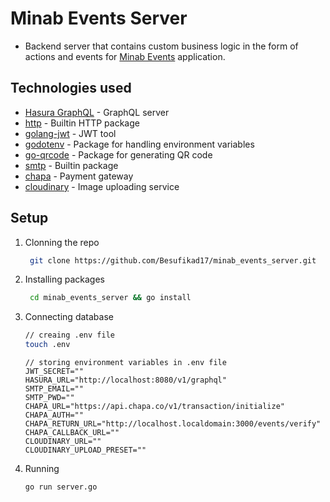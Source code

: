 # Minab Events Server

- Backend server that contains custom business logic in the form of actions and events for [Minab Events](https://github.com/besufikad17/minab_events) application.

## Technologies used

- [Hasura GraphQL](https://hasura.io/) - GraphQL server
- [http](https://pkg.go.dev/net/http) - Builtin HTTP package
- [golang-jwt](https://github.com/golang-jwt/jwt/v5) - JWT tool
- [godotenv](https://github.com/joho/godotenv) - Package for handling environment 
variables
- [go-qrcode](https://github.com/skip2/go-qrcode) - Package for generating QR code
- [smtp](https://pkg.go.dev/net/smtp) - Builtin package 
- [chapa](https://chapa.co/) - Payment gateway
- [cloudinary](https://cloudinary.com) - Image uploading service

## Setup


1. Clonning the repo
   
   ```bash
    git clone https://github.com/Besufikad17/minab_events_server.git
   ```

2. Installing packages
   
   ```bash
    cd minab_events_server && go install
    ```
3. Connecting database
   
   ```bash
   // creaing .env file
   touch .env
   ```
   ```.env
   // storing environment variables in .env file
   JWT_SECRET=""
   HASURA_URL="http://localhost:8080/v1/graphql"
   SMTP_EMAIL=""
   SMTP_PWD=""
   CHAPA_URL="https://api.chapa.co/v1/transaction/initialize"
   CHAPA_AUTH=""
   CHAPA_RETURN_URL="http://localhost.localdomain:3000/events/verify"
   CHAPA_CALLBACK_URL=""
   CLOUDINARY_URL=""
   CLOUDINARY_UPLOAD_PRESET=""
   ```
4. Running 

    ```bash
    go run server.go
    ```